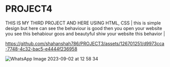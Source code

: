 # PROJECT4
THIS IS MY THIRD PROJECT AND HERE USING HTML, CSS | this is simple design but here can see the behaviour is good then you open your website you see this behabiour goos and beautyful shiw your website this behavior |

https://github.com/shahanshah786/PROJECT3/assets/126701251/d9973cca-7748-4c32-bac5-e4444f236958

![WhatsApp Image 2023-09-02 at 12 58 34](https://github.com/shahanshah786/PROJECT4/assets/126701251/2587bbc5-f624-4510-8b51-04a8f3c74670)
